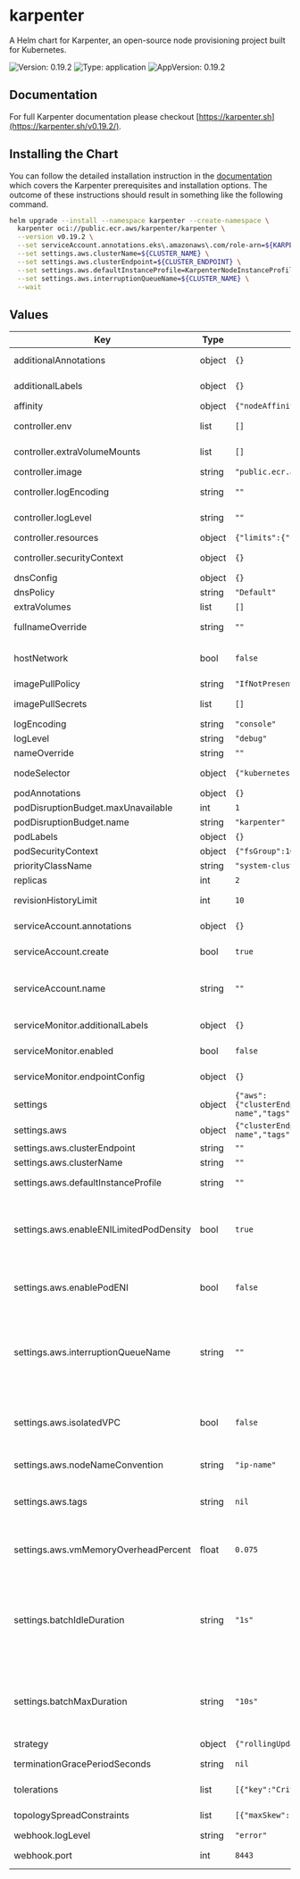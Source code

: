 # karpenter

A Helm chart for Karpenter, an open-source node provisioning project built for Kubernetes.

![Version: 0.19.2](https://img.shields.io/badge/Version-0.19.2-informational?style=flat-square) ![Type: application](https://img.shields.io/badge/Type-application-informational?style=flat-square) ![AppVersion: 0.19.2](https://img.shields.io/badge/AppVersion-0.19.2-informational?style=flat-square)

## Documentation

For full Karpenter documentation please checkout [https://karpenter.sh](https://karpenter.sh/v0.19.2/).

## Installing the Chart

You can follow the detailed installation instruction in the [documentation](https://karpenter.sh/v0.19.2/getting-started/getting-started-with-eksctl/#install) which covers the Karpenter prerequisites and installation options. The outcome of these instructions should result in something like the following command.

```bash
helm upgrade --install --namespace karpenter --create-namespace \
  karpenter oci://public.ecr.aws/karpenter/karpenter \
  --version v0.19.2 \
  --set serviceAccount.annotations.eks\.amazonaws\.com/role-arn=${KARPENTER_IAM_ROLE_ARN} \
  --set settings.aws.clusterName=${CLUSTER_NAME} \
  --set settings.aws.clusterEndpoint=${CLUSTER_ENDPOINT} \
  --set settings.aws.defaultInstanceProfile=KarpenterNodeInstanceProfile-${CLUSTER_NAME} \
  --set settings.aws.interruptionQueueName=${CLUSTER_NAME} \
  --wait
```

## Values

| Key | Type | Default | Description |
|-----|------|---------|-------------|
| additionalAnnotations | object | `{}` | Additional annotations to add into metadata. |
| additionalLabels | object | `{}` | Additional labels to add into metadata. |
| affinity | object | `{"nodeAffinity":{"requiredDuringSchedulingIgnoredDuringExecution":{"nodeSelectorTerms":[{"matchExpressions":[{"key":"karpenter.sh/provisioner-name","operator":"DoesNotExist"}]}]}}}` | Affinity rules for scheduling the pod. |
| controller.env | list | `[]` | Additional environment variables for the controller pod. |
| controller.extraVolumeMounts | list | `[]` | Additional volumeMounts for the controller pod. |
| controller.image | string | `"public.ecr.aws/karpenter/controller:v0.19.2@sha256:dd3860b0c0e2fb73bb8392cb8468199bfc202b373ae6accdae83122174acb443"` | Controller image. |
| controller.logEncoding | string | `""` | Controller log encoding, defaults to the global log encoding |
| controller.logLevel | string | `""` | Controller log level, defaults to the global log level |
| controller.resources | object | `{"limits":{"cpu":1,"memory":"1Gi"},"requests":{"cpu":1,"memory":"1Gi"}}` | Resources for the controller pod. |
| controller.securityContext | object | `{}` | SecurityContext for the controller container. |
| dnsConfig | object | `{}` | Configure DNS Config for the pod |
| dnsPolicy | string | `"Default"` | Configure the DNS Policy for the pod |
| extraVolumes | list | `[]` | Additional volumes for the pod. |
| fullnameOverride | string | `""` | Overrides the chart's computed fullname. |
| hostNetwork | bool | `false` | Bind the pod to the host network. This is required when using a custom CNI. |
| imagePullPolicy | string | `"IfNotPresent"` | Image pull policy for Docker images. |
| imagePullSecrets | list | `[]` | Image pull secrets for Docker images. |
| logEncoding | string | `"console"` | Gloabl log encoding |
| logLevel | string | `"debug"` | Global log level |
| nameOverride | string | `""` | Overrides the chart's name. |
| nodeSelector | object | `{"kubernetes.io/os":"linux"}` | Node selectors to schedule the pod to nodes with labels. |
| podAnnotations | object | `{}` | Additional annotations for the pod. |
| podDisruptionBudget.maxUnavailable | int | `1` |  |
| podDisruptionBudget.name | string | `"karpenter"` |  |
| podLabels | object | `{}` | Additional labels for the pod. |
| podSecurityContext | object | `{"fsGroup":1000}` | SecurityContext for the pod. |
| priorityClassName | string | `"system-cluster-critical"` | PriorityClass name for the pod. |
| replicas | int | `2` | Number of replicas. |
| revisionHistoryLimit | int | `10` | The number of old ReplicaSets to retain to allow rollback. |
| serviceAccount.annotations | object | `{}` | Additional annotations for the ServiceAccount. |
| serviceAccount.create | bool | `true` | Specifies if a ServiceAccount should be created. |
| serviceAccount.name | string | `""` | The name of the ServiceAccount to use. If not set and create is true, a name is generated using the fullname template. |
| serviceMonitor.additionalLabels | object | `{}` | Additional labels for the ServiceMonitor. |
| serviceMonitor.enabled | bool | `false` | Specifies whether a ServiceMonitor should be created. |
| serviceMonitor.endpointConfig | object | `{}` | Endpoint configuration for the ServiceMonitor. |
| settings | object | `{"aws":{"clusterEndpoint":"","clusterName":"","defaultInstanceProfile":"","enableENILimitedPodDensity":true,"enablePodENI":false,"interruptionQueueName":"","isolatedVPC":false,"nodeNameConvention":"ip-name","tags":null,"vmMemoryOverheadPercent":0.075},"batchIdleDuration":"1s","batchMaxDuration":"10s"}` | Global Settings to configure Karpenter |
| settings.aws | object | `{"clusterEndpoint":"","clusterName":"","defaultInstanceProfile":"","enableENILimitedPodDensity":true,"enablePodENI":false,"interruptionQueueName":"","isolatedVPC":false,"nodeNameConvention":"ip-name","tags":null,"vmMemoryOverheadPercent":0.075}` | AWS-specific configuration values |
| settings.aws.clusterEndpoint | string | `""` | Cluster endpoint. |
| settings.aws.clusterName | string | `""` | Cluster name. |
| settings.aws.defaultInstanceProfile | string | `""` | The default instance profile to use when launching nodes |
| settings.aws.enableENILimitedPodDensity | bool | `true` | Indicates whether new nodes should use ENI-based pod density DEPRECATED: Use `.spec.kubeletConfiguration.maxPods` to set pod density on a per-provisioner basis |
| settings.aws.enablePodENI | bool | `false` | If true then instances that support pod ENI will report a vpc.amazonaws.com/pod-eni resource |
| settings.aws.interruptionQueueName | string | `""` | interruptionQueueName is currently in ALPHA and is disabled by default. Enabling interruption handling may require additional permissions on the controller service account. Additional permissions are outlined in the docs. |
| settings.aws.isolatedVPC | bool | `false` | If true then assume we can't reach AWS services which don't have a VPC endpoint This also has the effect of disabling look-ups to the AWS pricing endpoint |
| settings.aws.nodeNameConvention | string | `"ip-name"` | The node naming convention (either "ip-name" or "resource-name") |
| settings.aws.tags | string | `nil` | The global tags to use on all AWS infrastructure resources (launch templates, instances, SQS queue, etc.) |
| settings.aws.vmMemoryOverheadPercent | float | `0.075` | The VM memory overhead as a percent that will be subtracted from the total memory for all instance types |
| settings.batchIdleDuration | string | `"1s"` | The maximum amount of time with no new ending pods that if exceeded ends the current batching window. If pods arrive faster than this time, the batching window will be extended up to the maxDuration. If they arrive slower, the pods will be batched separately. |
| settings.batchMaxDuration | string | `"10s"` | The maximum length of a batch window. The longer this is, the more pods we can consider for provisioning at one time which usually results in fewer but larger nodes. |
| strategy | object | `{"rollingUpdate":{"maxUnavailable":1}}` | Strategy for updating the pod. |
| terminationGracePeriodSeconds | string | `nil` | Override the default termination grace period for the pod. |
| tolerations | list | `[{"key":"CriticalAddonsOnly","operator":"Exists"}]` | Tolerations to allow the pod to be scheduled to nodes with taints. |
| topologySpreadConstraints | list | `[{"maxSkew":1,"topologyKey":"topology.kubernetes.io/zone","whenUnsatisfiable":"ScheduleAnyway"}]` | topologySpreadConstraints to increase the controller resilience |
| webhook.logLevel | string | `"error"` |  |
| webhook.port | int | `8443` | The container port to use for the webhook. |

